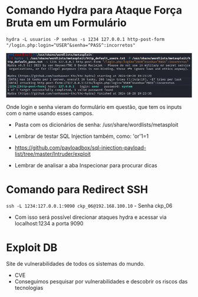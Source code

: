 # Comando Hydra para Ataque Força Bruta em um Formulário

```
hydra -L usuarios -P senhas -s 1234 127.0.0.1 http-post-form "/login.php:login=^USER^&senha=^PASS^:incorretos"
```

![alt text](img_hydra_form.png)

Onde login e senha vieram do formulário em questão, que tem os inputs com o name usando esses campos.  

* Pasta com os dicionários de senha: /usr/share/wordlists/metasploit

* Lembrar de testar SQL Injection também, como: 'or'1=1
* https://github.com/payloadbox/sql-injection-payload-list/tree/master/Intruder/exploit

* Lembrar de analisar a aba Inspecionar para procurar dicas

# Comando para Redirect SSH
`ssh -L 1234:127.0.0.1:9090 ckp_06@192.168.100.10` - Senha ckp_06

* Com isso será possível direcionar ataques hydra e acessar via localhost:1234 a porta 9090

# Exploit DB
Site de vulnerabilidades de todos os sistemas do mundo.  

* CVE
* Conseguimos pesquisar por vulnerabilidades e descobrir os riscos das tecnologias

